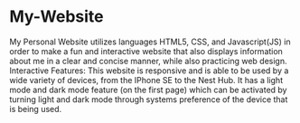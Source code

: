 # My-Website
My Personal Website utilizes languages HTML5, CSS, and Javascript(JS) in order to make a fun and interactive website that also displays information about me in a clear and concise manner, while also practicing web design. 
Interactive Features: This website is responsive and is able to be used by a wide variety of devices, from the IPhone SE to the Nest Hub. It has a light mode and dark mode feature (on the first page) which can be activated by turning light and dark mode through systems preference of the device that is being used.    
